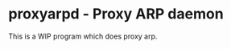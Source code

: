 proxyarpd - Proxy ARP daemon
============================

This is a WIP program which does proxy arp.
